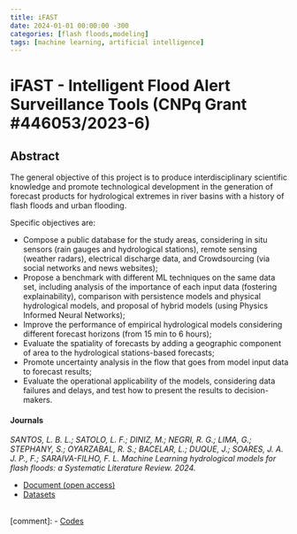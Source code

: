 ```yaml
---
title: iFAST
date: 2024-01-01 00:00:00 -300
categories: [flash floods,modeling]
tags: [machine learning, artificial intelligence]  
---
```


# iFAST - Intelligent Flood Alert Surveillance Tools (CNPq Grant #446053/2023-6)

## Abstract

The general objective of this project is to produce interdisciplinary scientific knowledge and promote technological development in the generation of forecast products for hydrological extremes in river basins with a history of flash floods and urban flooding.

Specific objectives are: 

* Compose a public database for the study areas, considering in situ sensors (rain gauges and hydrological stations), remote sensing (weather radars), electrical discharge data, and Crowdsourcing (via social networks and news websites);
* Propose a benchmark with different ML techniques on the same data set, including analysis of the importance of each input data (fostering explainability), comparison with persistence models and physical hydrological models, and proposal of hybrid models (using Physics Informed Neural Networks);
* Improve the performance of empirical hydrological models considering different forecast horizons (from 15 min to 6 hours);
* Evaluate the spatiality of forecasts by adding a geographic component of area to the hydrological stations-based forecasts;
* Promote uncertainty analysis in the flow that goes from model input data to forecast results;
* Evaluate the operational applicability of the models, considering data failures and delays, and test how to present the results to decision-makers.



#### Journals

*SANTOS, L. B. L.; SATOLO, L. F.; DINIZ, M.; NEGRI, R. G.; LIMA, G.; STEPHANY, S.; OYARZABAL, R. S.; BACELAR, L.; DUQUE, J.; SOARES, J. A. J. P., F.; SARAIVA-FILHO, F. L. Machine Learning hydrological models for flash floods: a Systematic Literature Review. 2024.*
- [Document (open access)](https://doi.org/)
- [Datasets](https://drive.google.com/drive/folders/1510tQbuu0GQgcr_-JQVGOuZzp0QuzMcq?usp=sharing)
<br/><br/>

[comment]: - [Codes](https://github.com/SoftwareImpacts/SIMPAC-2023-185)
